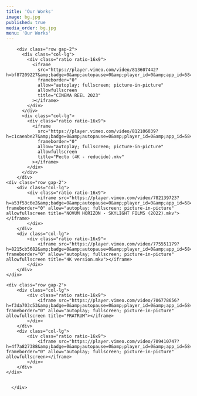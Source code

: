 ```yaml
---
title: 'Our Works'
image: bg.jpg
published: true
media_order: bg.jpg
menu: 'Our Works'
---
```


<div class="text-center">
    <!--<div class="row">
        <div class="col-lg-4 col-md-6 col-sm-12 p-0">
            <img src="/img/hierba_alta.jpg" style="width:100%" class="zoomable" />
        </div>
        <div class="col-lg-4 col-md-6 col-sm-12 p-0">
            <img src="/img/reel_2023.jpg" style="width:100%" class="zoomable" />
        </div>
        <div class="col-lg-4 col-md-6 col-sm-12 p-0">
            <img src="/img/pecto.jpg" style="width:100%" class="zoomable" />
        </div>
        <div class="col-lg-4 col-md-6 col-sm-12 p-0">
            <img src="/img/novum.jpg" style="width:100%" class="zoomable" />
        </div>
        <div class="col-lg-4 col-md-6 col-sm-12 p-0">
            <img src="/img/contable.jpg" style="width:100%" class="zoomable" />
        </div>
        <div class="col-lg-4 col-md-6 col-sm-12 p-0">
            <img src="/img/fratum.jpg" style="width:100%" class="zoomable" />
        </div>
    </div>-->

        <div class="row gap-2">
          <div class="col-lg">
            <div class="ratio ratio-16x9">
              <iframe
                src="https://player.vimeo.com/video/813607442?h=bf87209227&amp;badge=0&amp;autopause=0&amp;player_id=0&amp;app_id=58479"
                frameborder="0"
                allow="autoplay; fullscreen; picture-in-picture"
                allowfullscreen
                title="CINEMA REEL 2023"
              ></iframe>
            </div>
          </div>
          <div class="col-lg">
            <div class="ratio ratio-16x9">
              <iframe
                src="https://player.vimeo.com/video/812106039?h=c1caeabe27&amp;badge=0&amp;autopause=0&amp;player_id=0&amp;app_id=58479"
                frameborder="0"
                allow="autoplay; fullscreen; picture-in-picture"
                allowfullscreen
                title="Pecto (4K - reducido).mkv"
              ></iframe>
            </div>
          </div>
        </div>
    <div class="row gap-2">
        <div class="col-lg">
            <div class="ratio ratio-16x9">
                <iframe src="https://player.vimeo.com/video/782139723?h=a53f53c6e2&amp;badge=0&amp;autopause=0&amp;player_id=0&amp;app_id=58479" frameborder="0" allow="autoplay; fullscreen; picture-in-picture" allowfullscreen title="NOVUM HORIZON - SKYLIGHT FILMS (2022).mkv"></iframe>
            </div>
        </div>
        <div class="col-lg">
            <div class="ratio ratio-16x9">
                <iframe src="https://player.vimeo.com/video/775551179?h=8215cb5682&amp;badge=0&amp;autopause=0&amp;player_id=0&amp;app_id=58479" frameborder="0" allow="autoplay; fullscreen; picture-in-picture" allowfullscreen title="4K version.mkv"></iframe>
            </div>
        </div>
    </div>
    
    <div class="row gap-2">
        <div class="col-lg">
            <div class="ratio ratio-16x9">
                <iframe src="https://player.vimeo.com/video/706778656?h=f3da703c53&amp;badge=0&amp;autopause=0&amp;player_id=0&amp;app_id=58479" frameborder="0" allow="autoplay; fullscreen; picture-in-picture" allowfullscreen title="FRATRUM"></iframe>
            </div>
        </div>
        <div class="col-lg">
            <div class="ratio ratio-16x9">
                <iframe src="https://player.vimeo.com/video/709410747?h=4f7a827388&amp;badge=0&amp;autopause=0&amp;player_id=0&amp;app_id=58479" frameborder="0" allow="autoplay; fullscreen; picture-in-picture" allowfullscreen></iframe>
            </div>
        </div>
    </div>
    
    
      </div>


<!--<div class="mb-3 vimeo-video"><iframe src="https://player.vimeo.com/video/813607442?h=bf87209227&amp;badge=0&amp;autopause=0&amp;player_id=0&amp;app_id=58479" frameborder="0" allow="autoplay; fullscreen; picture-in-picture" allowfullscreen style="position:absolute;top:0;left:0;width:100%;height:100%;" title="CINEMA REEL 2023"></iframe></div>

<div class="vimeo-video"><iframe src="https://player.vimeo.com/video/812106039?h=c1caeabe27&amp;badge=0&amp;autopause=0&amp;player_id=0&amp;app_id=58479" frameborder="0" allow="autoplay; fullscreen; picture-in-picture" allowfullscreen style="position:absolute;top:0;left:0;width:100%;height:100%;" title="Pecto (4K - reducido).mkv"></iframe></div>

<div class="vimeo-video"><iframe src="https://player.vimeo.com/video/782139723?h=a53f53c6e2&amp;badge=0&amp;autopause=0&amp;player_id=0&amp;app_id=58479" frameborder="0" allow="autoplay; fullscreen; picture-in-picture" allowfullscreen style="position:absolute;top:0;left:0;width:100%;height:100%;" title="NOVUM HORIZON - SKYLIGHT FILMS (2022).mkv"></iframe></div>

<div class="vimeo-video"><iframe src="https://player.vimeo.com/video/775551179?h=8215cb5682&amp;badge=0&amp;autopause=0&amp;player_id=0&amp;app_id=58479" frameborder="0" allow="autoplay; fullscreen; picture-in-picture" allowfullscreen style="position:absolute;top:0;left:0;width:100%;height:100%;" title="4K version.mkv"></iframe></div>

<div class="vimeo-video"><iframe src="https://player.vimeo.com/video/706778656?h=f3da703c53&amp;badge=0&amp;autopause=0&amp;player_id=0&amp;app_id=58479" frameborder="0" allow="autoplay; fullscreen; picture-in-picture" allowfullscreen style="position:absolute;top:0;left:0;width:100%;height:100%;" title="FRATRUM"></iframe></div>

<div class="vimeo-video">
	<iframe src="https://player.vimeo.com/video/709410747?h=4f7a827388&amp;badge=0&amp;autopause=0&amp;player_id=0&amp;app_id=58479" style="position:absolute;top:0;left:0;width:100%;height:100%;" frameborder="0" allow="autoplay; fullscreen; picture-in-picture" allowfullscreen></iframe>
</div>-->

<style>
    .zoomable{
        transition-property: all;
        transition-timing-function: cubic-bezier(0.4, 0, 0.2, 1);
        transition-duration: 300ms;
        transition-timing-function: ease-in-out;
    }
    .zoomable:hover{
        scale:105%;
    }
</style>

<script src="https://player.vimeo.com/api/player.js"></script>
